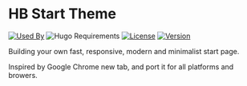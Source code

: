 # HB Start Theme

[![Used By](https://img.shields.io/badge/dynamic/json?color=success&label=used+by&query=repositories_humanize&logo=hugo&style=flat-square&url=https://api.razonyang.com/v1/github/dependents/hbstack/theme-start)](https://github.com/hbstack/theme-start/network/dependents)
![Hugo Requirements](https://img.shields.io/badge/dynamic/json?color=important&label=requirements&query=requirements&logo=hugo&style=flat-square&url=https://api.razonyang.com/v1/hugo/modules/github.com/hbstack/theme-start)
[![License](https://img.shields.io/github/license/hbstack/theme-start?style=flat-square)](https://github.com/hbstack/theme-start/blob/main/LICENSE)
[![Version](https://img.shields.io/github/v/tag/hbstack/theme-start?label=version&style=flat-square)](https://github.com/hbstack/theme-start/tags)

Building your own fast, responsive, modern and minimalist start page.

Inspired by Google Chrome new tab, and port it for all platforms and browers.
